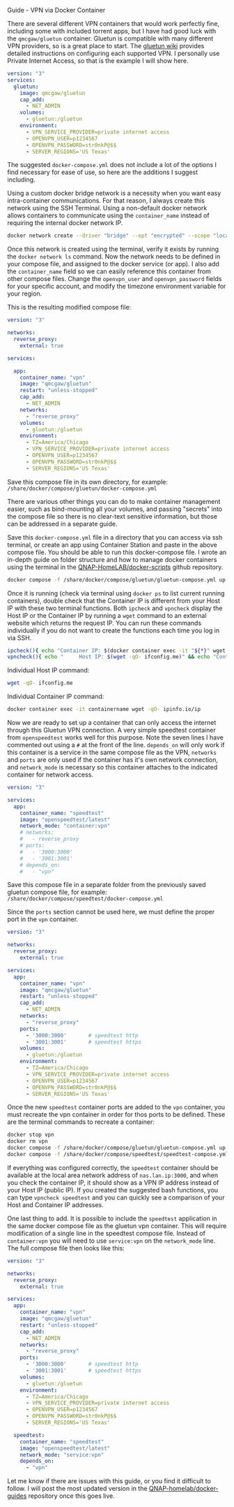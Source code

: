 Guide - VPN via Docker Container

There are several different VPN containers that would work perfectly fine, including some with included torrent apps, but I have had good luck with the `qmcgaw/gluetun` container. Gluetun is compatible with many different VPN providers, so is a great place to start. The [gluetun wiki](https://github.com/qdm12/gluetun/wiki/Custom-provider) provides detailed instructions on configuring each supported VPN. I personally use Private Internet Access, so that is the example I will show here.

```yaml
version: "3"
services:
  gluetun:
    image: qmcgaw/gluetun
    cap_add:
      - NET_ADMIN
    volumes:
      - gluetun:/gluetun
    environment:
      - VPN_SERVICE_PROVIDER=private internet access
      - OPENVPN_USER=p1234567
      - OPENVPN_PASSWORD=str0nkP@$$
      - SERVER_REGIONS='US Texas'
```

The suggested `docker-compose.yml` does not include a lot of the options I find necessary for ease of use, so here are the additions I suggest including.

Using a custom docker bridge network is a necessity when you want easy intra-container communications. For that reason, I always create this network using the SSH Terminal. Using a non-default docker network allows containers to communicate using the `container_name` instead of requiring the internal docker network IP.

```bash
docker network create --driver "bridge" --opt "encrypted" --scope "local" --subnet "172.27.1.0/24" --attachable "reverse_proxy"
```

Once this network is created using the terminal, verify it exists by running the `docker network ls` command. Now the network needs to be defined in your compose file, and assigned to the docker service (or app). I also add the `container_name` field so we can easily reference this container from other compose files. Change the `openvpn_user` and `openvpn_password` fields for your specific account, and modify the timezone environment variable for your region.


This is the resulting modified compose file:

```yaml
version: "3"

networks:
  reverse_proxy:
    external: true

services:

  app:
    container_name: "vpn"
    image: "qmcgaw/gluetun"
    restart: "unless-stopped"
    cap_add:
      - NET_ADMIN
    networks:
      - "reverse_proxy"
    volumes:
      - gluetun:/gluetun
    environment:
      - TZ=America/Chicago
      - VPN_SERVICE_PROVIDER=private internet access
      - OPENVPN_USER=p1234567
      - OPENVPN_PASSWORD=str0nkP@$$
      - SERVER_REGIONS='US Texas'
```
Save this compose file in its own directory, for example:
`/share/docker/compose/gluetun/docker-compose.yml`

There are various other things you can do to make container management easier, such as bind-mounting all your volumes, and passing "secrets" into the compose file so there is no clear-text sensitive information, but those can be addressed in a separate guide.


Save this `docker-compose.yml` file in a directory that you can access via ssh terminal, or create an app using Container Station and paste in the above compose file. You should be able to run this docker-compose file. I wrote an in-depth guide on folder structure and how to manage docker containers using the terminal in the [QNAP-HomeLAB/docker-scripts](https://github.com/QNAP-HomeLAB/docker-scripts) github repository.

```bash
docker compose -f /share/docker/compose/gluetun/gluetun-compose.yml up -d --remove-orphans
```

Once it is running (check via terminal using `docker ps` to list current running containers), double check that the Container IP is different from your Host IP with these two terminal functions. Both `ipcheck` and `vpncheck` display the Host IP or the Container IP by running a `wget` command to an external website which returns the request IP. You can run these commands individually if you do not want to create the functions each time you log in via SSH.

```bash
ipcheck(){ echo "Container IP: $(docker container exec -it "${*}" wget -qO- ipinfo.io)"; }
vpncheck(){ echo "     Host IP: $(wget -qO- ifconfig.me)" && echo "Container IP: $(docker container exec -it "${*}" wget -qO- ipinfo.io/ip)"; }
```
Individual Host IP command:
```bash
wget -qO- ifconfig.me
```
Individual Container IP command:
```bash
docker container exec -it containername wget -qO- ipinfo.io/ip
```

Now we are ready to set up a container that can only access the internet through this Gluetun VPN connection. A very simple speedtest container from `openspeedtest` works well for this purpose. Note the seven lines I have commented out using a `#` at the front of the line. `depends_on` will only work if this container is a service in the same compose file as the VPN, `networks` and `ports` are only used if the container has it's own network connection, and `network_mode` is necessary so this container attaches to the indicated container for network access.

```yaml
version: "3"

services:
  app:
    container_name: "speedtest"
    image: "openspeedtest/latest"
    network_mode: "container:vpn"
    # networks:
    #   - reverse_proxy
    # ports:
    #   - '3000:3000'
    #   - '3001:3001'
    # depends_on:
    #   - "vpn"
```
Save this compose file in a separate folder from the previously saved gluetun compose file, for example:
`/share/docker/compose/speedtest/docker-compose.yml`

Since the `ports` section cannot be used here, we must define the proper port in the `vpn` container.

```yaml
version: "3"

networks:
  reverse_proxy:
    external: true

services:
  app:
    container_name: "vpn"
    image: "qmcgaw/gluetun"
    restart: "unless-stopped"
    cap_add:
      - NET_ADMIN
    networks:
      - "reverse_proxy"
    ports:
      - '3000:3000'       # speedtest http
      - '3001:3001'       # speedtest https
    volumes:
      - gluetun:/gluetun
    environment:
      - TZ=America/Chicago
      - VPN_SERVICE_PROVIDER=private internet access
      - OPENVPN_USER=p1234567
      - OPENVPN_PASSWORD=str0nkP@$$
      - SERVER_REGIONS='US Texas'

```

Once the new `speedtest` container ports are added to the `vpn` container, you must recreate the vpn container in order for thos ports to be defined. These are the terminal commands to recreate a container:

```bash
docker stop vpn
docker rm vpn
docker compose -f /share/docker/compose/gluetun/gluetun-compose.yml up -d --remove-orphans
docker compose -f /share/docker/compose/speedtest/speedtest-compose.yml up -d --remove-orphans
```

If everything was configured correctly, the `speedtest` container should be available at the local area network address of `nas.lan.ip:3000`, and when you check the container IP, it should show as a VPN IP address instead of your Host IP (public IP). If you created the suggested bash functions, you can type `vpncheck speedtest` and you can quickly see a comparison of your Host and Container IP addresses.

One last thing to add. It is possible to include the `speedtest` application in the same docker compose file as the gluetun vpn container. This will require modification of a single line in the speedtest compose file. Instead of `container:vpn` you will need to use `service:vpn` on the `network_mode` line. The full compose file then looks like this:

```yaml
version: "3"

networks:
  reverse_proxy:
    external: true

services:
  app:
    container_name: "vpn"
    image: "qmcgaw/gluetun"
    restart: "unless-stopped"
    cap_add:
      - NET_ADMIN
    networks:
      - "reverse_proxy"
    ports:
      - '3000:3000'       # speedtest http
      - '3001:3001'       # speedtest https
    volumes:
      - gluetun:/gluetun
    environment:
      - TZ=America/Chicago
      - VPN_SERVICE_PROVIDER=private internet access
      - OPENVPN_USER=p1234567
      - OPENVPN_PASSWORD=str0nkP@$$
      - SERVER_REGIONS='US Texas'

  speedtest:
    container_name: "speedtest"
    image: "openspeedtest/latest"
    network_mode: "service:vpn"
    depends_on:
      - "vpn"
```

Let me know if there are issues with this guide, or you find it difficult to follow. I will post the most updated version in the [QNAP-homelab/docker-guides](https://github.com/QNAP-HomeLAB/guides) repository once this goes live.